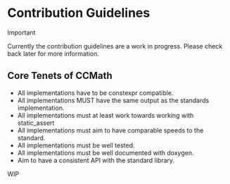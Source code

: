 # Contribution Guidelines

> [!IMPORTANT]
> Currently the contribution guidelines are a work in progress. Please check back later for more information.

## Core Tenets of CCMath

* All implementations have to be constexpr compatible.
* All implementations MUST have the same output as the standards implementation. 
* All implementations must at least work towards working with static_assert
* All implementations must aim to have comparable speeds to the standard.
* All implementations must be well tested.
* All implementations must be well documented with doxygen.
* Aim to have a consistent API with the standard library.

WIP
